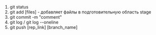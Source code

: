 1. git status
2. git add [files] - добавляет файлы в подготовительную область stage
3. git commit -m "comment"
4. git log / git log --oneline
5. git push [rep_link] [branch_name]
